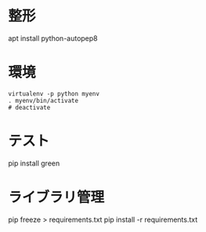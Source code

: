 # 整形
apt install python-autopep8

# 環境
```
virtualenv -p python myenv
. myenv/bin/activate
# deactivate
```

# テスト
pip install green

# ライブラリ管理
pip freeze > requirements.txt
pip install -r requirements.txt
